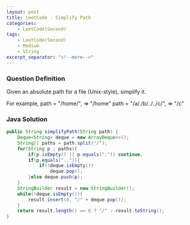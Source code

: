 ```yaml
---
layout: post
title: LeetCode - Simplify Path
categories:
    - LeetCode(Second)
tags:
    - LeetCode(Second)
    - Medium
    - String
excerpt_separator: "<!--more-->"
---
```


### Question Definition
Given an absolute path for a file (Unix-style), simplify it.
<!--more-->
For example,
path = "/home/", => "/home"
path = "/a/./b/../../c/", => "/c"
### Java Solution
```java
public String simplifyPath(String path) {
    Deque<String> deque = new ArrayDeque<>();
    String[] paths = path.split("/");
    for(String p : paths){
        if(p.isEmpty() || p.equals(".")) continue;
        if(p.equals("..")){
            if(!deque.isEmpty())
                deque.pop();
        }else deque.push(p);
    }
    StringBuilder result = new StringBuilder();
    while(!deque.isEmpty()){
        result.insert(0, "/" + deque.pop());
    }
    return result.length() == 0 ? "/" : result.toString();
}
```